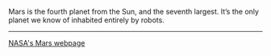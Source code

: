 Mars is the fourth planet from the Sun, and the seventh largest. It’s the only planet we know of inhabited entirely by robots.

- - - -

[NASA's Mars webpage](https://science.nasa.gov/mars/)
